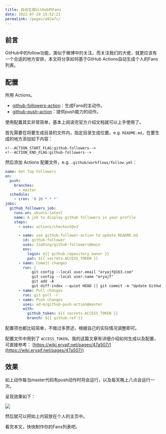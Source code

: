 ```yaml
---
title: 自动生成GitHub的Fans
date: 2022-07-29 15:52:21
permalink: /pages/a92a7c/
---
```




## 前言

GitHub中的follow功能，类似于微博中的关注，而关注我们的大佬，就更应该有一个合适的地方安排，本文将分享如何基于GitHub Actions自动生成个人的Fans列表。

## 配置

所用 Actions。
- [github-followers-action](https://github.com/JieDing/github-followers-action)：生成Fans的主动作。
- [github-push-action](https://github.com/ad-m/github-push-action)：提供push能力的动作。

使用配置其实非常简单，基本上阅读完官方介绍文档就可以上手使用了。

首先需要在将要生成目录的文件内，指定目录生成位置，e.g. `README.md`，在要生成的地方添加如下内容：

```
<!--ACTION_START_FLAG:github-followers-->
<!--ACTION_END_FLAG:github-followers-->
```


然后添加 Actions 配置文件，e.g. `.github/workflows/follow.yml`：

```yaml
name: Get Top Followers
on:
  push:
    branches:
      - master
  schedule:
    - cron: '0 20 * * *'
jobs:
  github_followers_job:
    runs-on: ubuntu-latest
    name: A job to display github followers in your profile
    steps:
      - uses: actions/checkout@v3

      - name: use github-follower-action to update README.md
        id: github-follower
        uses: JieDing/github-followers@main
        env:
          login: ${{ github.repository_owner }}
          pat: ${{ secrets.ACCESS_TOKEN }}
      - name: Commit changes
        run: |
            git config --local user.email "eryajf@163.com"
            git config --local user.name "eryajf"
            git add -A
            git diff-index --quiet HEAD || git commit -m "Update GitHub followers"
      - name: Pull changes
        run: git pull -r
      - name: Push changes
        uses: ad-m/github-push-action@master
        with:
          github_token: ${{ secrets.ACCESS_TOKEN }}
          branch: ${{ github.ref }}
```

配置项也都比较简单，不做过多赘述，根据自己的实际情况调整即可。

配置文件中用到了 `ACCESS_TOKEN`，我的这篇文章有详细介绍如何生成以及配置，可直接参考： [https://wiki.eryajf.net/pages/47a507/](https://wiki.eryajf.net/pages/47a507/)

## 效果

如上动作每当master代码有push动作时将会运行，以及每天晚上八点会运行一次。

呈现效果如下：

![](http://t.eryajf.net/imgs/2022/07/71ebbd7a8dc21cb3.png)

然后就可以把如上内容放在个人的主页中。

看完本文，快快制作你的Fans列表吧。